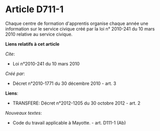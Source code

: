 # Article D711-1

Chaque centre de formation d'apprentis organise chaque année une information sur le service civique créé par la  loi n°
2010-241 du 10 mars 2010 relative au service civique.

**Liens relatifs à cet article**

_Cite_:

  - Loi n°2010-241 du 10 mars 2010

_Créé par_:

  - Décret n°2010-1771 du 30 décembre 2010 - art. 3

**Liens**:

  - TRANSFERE: Décret n°2012-1205 du 30 octobre 2012 - art. 2

_Nouveaux textes_:

  - Code du travail applicable à Mayotte. - art. D111-1 (Ab)

